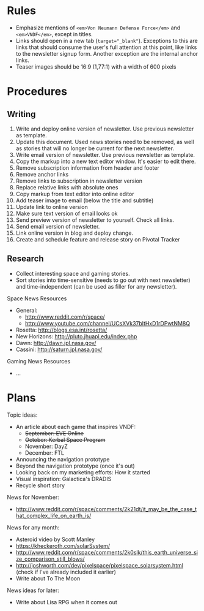 # Rules

- Emphasize mentions of `<em>Von Neumann Defense Force</em>` and
  `<em>VNDF</em>`, except in titles.
- Links should open in a new tab (`target="_blank"`). Exceptions to this are
  links that should consume the user's full attention at this point, like links
  to the newsletter signup form. Another exception are the internal anchor
  links.
- Teaser images should be 16:9 (1,77:1) with a width of 600 pixels


# Procedures

## Writing

1. Write and deploy online version of newsletter. Use previous newsletter as
template.
1. Update this document. Used news stories need to be removed, as well as
stories that will no longer be current for the next newsletter.
1. Write email version of newsletter. Use previous newsletter as template.
  1. Copy the markup into a new text editor window. It's easier to edit there.
  1. Remove subscription information from header and footer
  1. Remove anchor links
  1. Remove links to subscription in newsletter version
  1. Replace relative links with absolute ones
  1. Copy markup from text editor into online editor
  1. Add teaser image to email (below the title and subtitle)
  1. Update link to online version
  1. Make sure text version of email looks ok
1. Send preview version of newsletter to yourself. Check all links.
1. Send email version of newsletter.
1. Link online version in blog and deploy change.
1. Create and schedule feature and release story on Pivotal Tracker


## Research

- Collect interesting space and gaming stories.
- Sort stories into time-sensitive (needs to go out with next newsletter) and
time-independent (can be used as filler for any newsletter).

Space News Resources
- General:
  - http://www.reddit.com/r/space/
  - http://www.youtube.com/channel/UCsXVk37bltHxD1rDPwtNM8Q
- Rosetta: http://blogs.esa.int/rosetta/
- New Horizons: http://pluto.jhuapl.edu/index.php
- Dawn: http://dawn.jpl.nasa.gov/
- Cassini: http://saturn.jpl.nasa.gov/

Gaming News Resources
- ...


# Plans

Topic ideas:
- An article about each game that inspires VNDF:
  - ~~September: EVE Online~~
  - ~~October: Kerbal Space Program~~
  - November: DayZ
  - December: FTL
- Announcing the navigation prototype
- Beyond the navigation prototype (once it's out)
- Looking back on my marketing efforts: How it started
- Visual inspiration: Galactica's DRADIS
- Recycle short story

News for November:
- http://www.reddit.com/r/space/comments/2k21dt/it_may_be_the_case_that_complex_life_on_earth_is/

News for any month:
- Asteroid video by Scott Manley
- https://kheckeroth.com/solarSystem/
- http://www.reddit.com/r/space/comments/2k0slk/this_earth_universe_size_comparison_still_blows/
- http://joshworth.com/dev/pixelspace/pixelspace_solarsystem.html (check if I've already included it earlier)
- Write about To The Moon

News ideas for later:
- Write about Lisa RPG when it comes out
